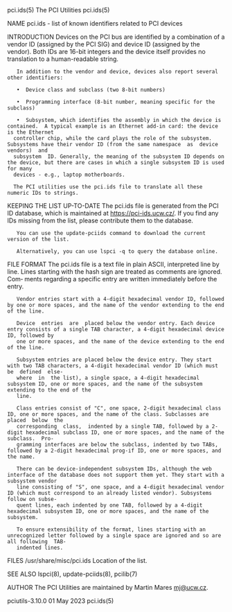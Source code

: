 pci.ids(5)							       The PCI Utilities							    pci.ids(5)

NAME
       pci.ids - list of known identifiers related to PCI devices

INTRODUCTION
       Devices	on  the	 PCI bus are identified by a combination of a vendor ID (assigned by the PCI SIG) and device ID (assigned by the vendor). Both IDs are
       16-bit integers and the device itself provides no translation to a human-readable string.

       In addition to the vendor and device, devices also report several other identifiers:

       •  Device class and subclass (two 8-bit numbers)

       •  Programming interface (8-bit number, meaning specific for the subclass)

       •  Subsystem, which identifies the assembly in which the device is contained.  A typical example is an Ethernet add-in card: the device is the Ethernet
	  controller chip, while the card plays the role of the subsystem. Subsystems have their vendor ID (from the same namespace  as	 device	 vendors)  and
	  subsystem  ID. Generally, the meaning of the subsystem ID depends on the device, but there are cases in which a single subsystem ID is used for many
	  devices - e.g., laptop motherboards.

	  The PCI utilities use the pci.ids file to translate all these numeric IDs to strings.

KEEPING THE LIST UP-TO-DATE
       The pci.ids file is generated from the PCI ID database, which is maintained at https://pci-ids.ucw.cz/.	If you find any IDs  missing  from  the	 list,
       please contribute them to the database.

       You can use the update-pciids command to download the current version of the list.

       Alternatively, you can use lspci -q to query the database online.

FILE FORMAT
       The pci.ids file is a text file in plain ASCII, interpreted line by line.  Lines starting with the hash sign are treated as comments are ignored.  Com‐
       ments regarding a specific entry are written immediately before the entry.

       Vendor entries start with a 4-digit hexadecimal vendor ID, followed by one or more spaces, and the name of the vendor extending to the end of the line.

       Device  entries	are  placed below the vendor entry. Each device entry consists of a single TAB character, a 4-digit hexadecimal device ID, followed by
       one or more spaces, and the name of the device extending to the end of the line.

       Subsystem entries are placed below the device entry. They start with two TAB characters, a 4-digit hexadecimal vendor ID (which must be	defined	 else‐
       where  in  the list), a single space, a 4-digit hexadecimal subsystem ID, one or more spaces, and the name of the subsystem extending to the end of the
       line.

       Class entries consist of "C", one space, 2-digit hexadecimal class ID, one or more spaces, and the name of the class. Subclasses are placed  below  the
       corresponding  class,  indented by a single TAB, followed by a 2-digit hexadecimal subclass ID, one or more spaces, and the name of the subclass.  Pro‐
       gramming interfaces are below the subclass, indented by two TABs, followed by a 2-digit hexadecimal prog-if ID, one or more spaces, and the name.

       There can be device-independent subsystem IDs, although the web interface of the database does not support them yet. They start with a subsystem vendor
       line consisting of "S", one space, and a 4-digit hexadecimal vendor ID (which must correspond to an already listed vendor). Subsystems follow on subse‐
       quent lines, each indented by one TAB, followed by a 4-digit hexadecimal subsystem ID, one or more spaces, and the name of the subsystem.

       To ensure extensibility of the format, lines starting with an unrecognized letter followed by a single space are ignored and so are all following  TAB-
       indented lines.

FILES
       /usr/share/misc/pci.ids
	      Location of the list.

SEE ALSO
       lspci(8), update-pciids(8), pcilib(7)

AUTHOR
       The PCI Utilities are maintained by Martin Mares <mj@ucw.cz>.

pciutils-3.10.0								  01 May 2023								    pci.ids(5)
